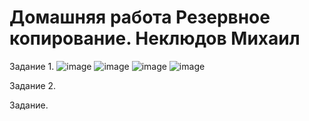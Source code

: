 # Домашняя работа Резервное копирование. Неклюдов Михаил

Задание 1.
![image](https://github.com/MikhailNeklyudov/09-02-hw/assets/130427747/52d7c4b3-5e78-4c8a-afec-653957dc34b6)
![image](https://github.com/MikhailNeklyudov/09-02-hw/assets/130427747/58a3f8f4-b851-4625-bd53-08126aac2a87)
![image](https://github.com/MikhailNeklyudov/09-02-hw/assets/130427747/60ec39b6-cde8-45e1-bfbb-1d3482e1f503)
![image](https://github.com/MikhailNeklyudov/09-02-hw/assets/130427747/1e41b7f0-9996-4b22-84c2-f949364c8f0e)



Задание 2.


Задание.
